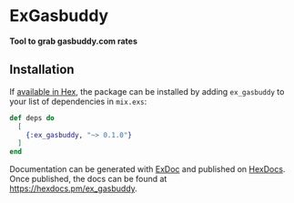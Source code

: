 # ExGasbuddy

**Tool to grab gasbuddy.com rates**

## Installation

If [available in Hex](https://hex.pm/docs/publish), the package can be installed
by adding `ex_gasbuddy` to your list of dependencies in `mix.exs`:

```elixir
def deps do
  [
    {:ex_gasbuddy, "~> 0.1.0"}
  ]
end
```

Documentation can be generated with [ExDoc](https://github.com/elixir-lang/ex_doc)
and published on [HexDocs](https://hexdocs.pm). Once published, the docs can
be found at <https://hexdocs.pm/ex_gasbuddy>.

